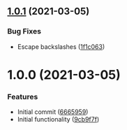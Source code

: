 ## [1.0.1](https://github.com/mongodb-ansible-roles/ansible-role-orca/compare/v1.0.0...v1.0.1) (2021-03-05)


### Bug Fixes

* Escape backslashes ([1f1c063](https://github.com/mongodb-ansible-roles/ansible-role-orca/commit/1f1c063dc38f40d0b42702a0a6afb455dde5ed8c))

# 1.0.0 (2021-03-05)


### Features

* Initial commit ([6665959](https://github.com/mongodb-ansible-roles/ansible-role-orca/commit/66659595b2e54d5af413e04ff059ebdb6d1d7c7f))
* Initial functionality ([9cb9f7f](https://github.com/mongodb-ansible-roles/ansible-role-orca/commit/9cb9f7fbace945ba7573f9342eb52d62a95d6cca))

